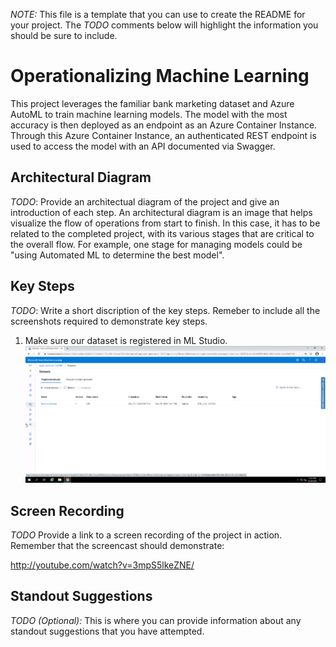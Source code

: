 *NOTE:* This file is a template that you can use to create the README for your project. The *TODO* comments below will highlight the information you should be sure to include.


# Operationalizing Machine Learning

This project leverages the familiar bank marketing dataset and Azure AutoML to train machine learning models. The model with the most accuracy is then deployed as an endpoint as an Azure Container Instance. Through this Azure Container Instance, an authenticated REST endpoint is used to access the model with an API documented via Swagger. 

## Architectural Diagram
*TODO*: Provide an architectual diagram of the project and give an introduction of each step. An architectural diagram is an image that helps visualize the flow of operations from start to finish. In this case, it has to be related to the completed project, with its various stages that are critical to the overall flow. For example, one stage for managing models could be "using Automated ML to determine the best model". 

## Key Steps
*TODO*: Write a short discription of the key steps. Remeber to include all the screenshots required to demonstrate key steps.

1. Make sure our dataset is registered in ML Studio. ![Image of Registered Dataset](./screenshots/registered_dataset.PNG)

## Screen Recording
*TODO* Provide a link to a screen recording of the project in action. Remember that the screencast should demonstrate:

http://youtube.com/watch?v=3mpS5lkeZNE/

## Standout Suggestions
*TODO (Optional):* This is where you can provide information about any standout suggestions that you have attempted.
